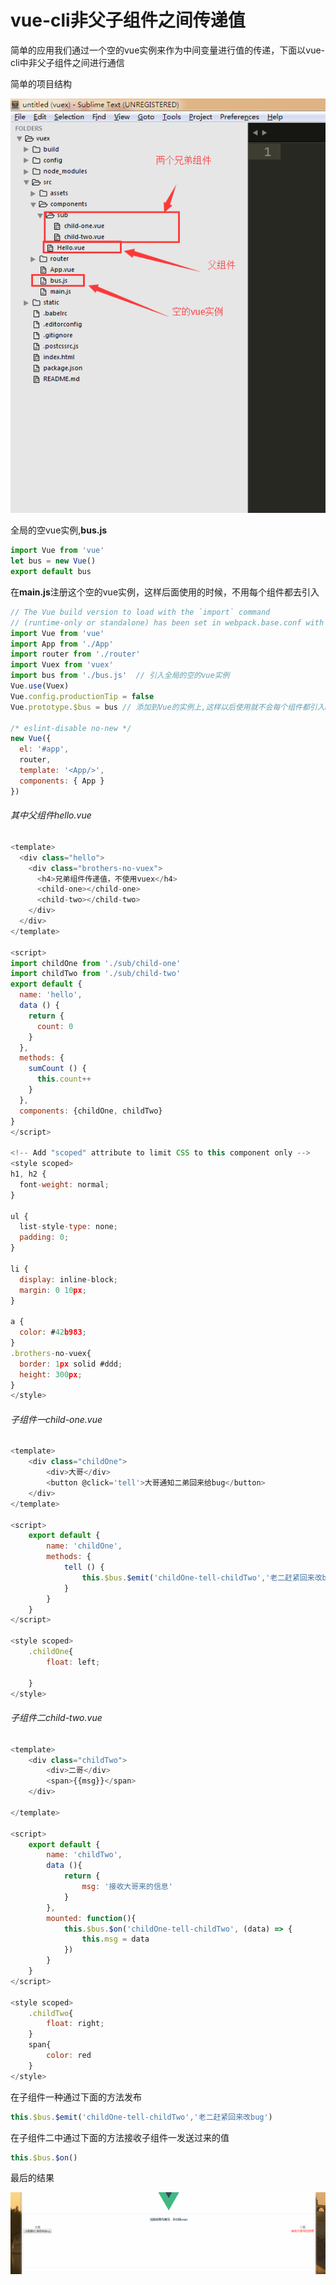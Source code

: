 # vue-cli非父子组件之间传递值

简单的应用我们通过一个空的vue实例来作为中间变量进行值的传递，下面以vue-cli中非父子组件之间进行通信

简单的项目结构

![](img/1.png)



全局的空vue实例,**bus.js**

```javascript
import Vue from 'vue'
let bus = new Vue()
export default bus
```

在**main.js**注册这个空的vue实例，这样后面使用的时候，不用每个组件都去引入

```javascript
// The Vue build version to load with the `import` command
// (runtime-only or standalone) has been set in webpack.base.conf with an alias.
import Vue from 'vue'
import App from './App'
import router from './router'
import Vuex from 'vuex'
import bus from './bus.js'  // 引入全局的空的vue实例
Vue.use(Vuex)
Vue.config.productionTip = false
Vue.prototype.$bus = bus // 添加到Vue的实例上,这样以后使用就不会每个组件都引入bus.js

/* eslint-disable no-new */
new Vue({
  el: '#app',
  router,
  template: '<App/>',
  components: { App }
})

```

###### 其中父组件hello.vue

```javascript
<template>
  <div class="hello">
    <div class="brothers-no-vuex">
      <h4>兄弟组件传递值，不使用vuex</h4>
      <child-one></child-one>
      <child-two></child-two>
    </div>
  </div>
</template>

<script>
import childOne from './sub/child-one'
import childTwo from './sub/child-two'
export default {
  name: 'hello',
  data () {
    return {
      count: 0
    }
  },
  methods: {
    sumCount () {
      this.count++
    }
  },
  components: {childOne, childTwo}
}
</script>

<!-- Add "scoped" attribute to limit CSS to this component only -->
<style scoped>
h1, h2 {
  font-weight: normal;
}

ul {
  list-style-type: none;
  padding: 0;
}

li {
  display: inline-block;
  margin: 0 10px;
}

a {
  color: #42b983;
}
.brothers-no-vuex{
  border: 1px solid #ddd;
  height: 300px;
}
</style>

```

###### 子组件一child-one.vue

```javascript
<template>
	<div class="childOne">
		<div>大哥</div>
		<button @click='tell'>大哥通知二弟回来给bug</button>
	</div>
</template>

<script>
	export default {
		name: 'childOne',
		methods: {
			tell () {
				this.$bus.$emit('childOne-tell-childTwo','老二赶紧回来改bug')
			}
		}
	}
</script>

<style scoped>
	.childOne{
		float: left;
		
	}
</style>
```

###### 子组件二child-two.vue

```javascript
<template>
	<div class="childTwo">
		<div>二哥</div>
		<span>{{msg}}</span>
	</div>

</template>

<script>
	export default {
		name: 'childTwo',
		data (){
			return {
				msg: '接收大哥来的信息'
			}
		},
		mounted: function(){
			this.$bus.$on('childOne-tell-childTwo', (data) => {
				this.msg = data
			})
		}
	}
</script>

<style scoped>
	.childTwo{
		float: right;
	}
	span{
		color: red
	}
</style>
```

在子组件一种通过下面的方法发布

```javascript
this.$bus.$emit('childOne-tell-childTwo','老二赶紧回来改bug')
```

在子组件二中通过下面的方法接收子组件一发送过来的值

```javascript
this.$bus.$on()
```

最后的结果

![](img/2.gif)